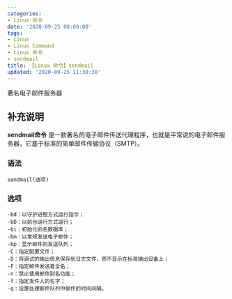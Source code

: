 ```yaml
---
categories:
- Linux 命令
date: '2020-09-25 08:00:00'
tags:
- Linux
- Linux Command
- Linux 命令
- sendmail
title: 【Linux 命令】sendmail
updated: '2020-09-25 11:30:30'
---
```


著名电子邮件服务器

## 补充说明

**sendmail命令** 是一款著名的电子邮件传送代理程序，也就是平常说的电子邮件服务器，它基于标准的简单邮件传输协议（SMTP）。

### 语法

```shell
sendmail(选项)
```

### 选项

```shell
-bd：以守护进程方式运行指令；
-bD：以前台运行方式运行；
-bi：初始化别名数据库；
-bm：以常规发送电子邮件；
-bp：显示邮件的发送队列；
-C：指定配置文件；
-D：将调试的输出信息保存到日志文件，而不显示在标准输出设备上；
-F：指定邮件发送者全名；
-n：禁止使用邮件别名功能；
-f：指定发件人的名字；
-q：设置处理邮件队列中邮件的时间间隔。
```


<!-- Linux命令行搜索引擎：https://jaywcjlove.github.io/linux-command/ -->